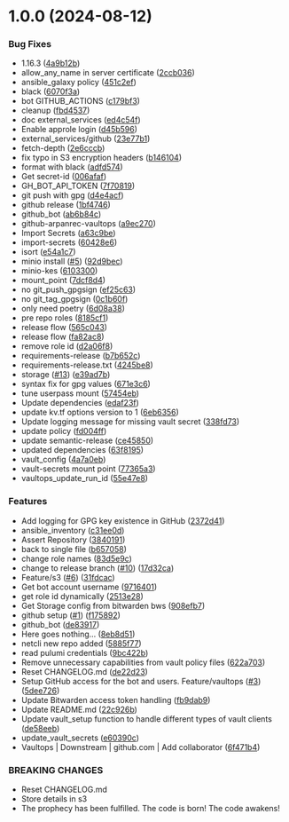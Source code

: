 # 1.0.0 (2024-08-12)


### Bug Fixes

* 1.16.3 ([4a9b12b](https://github.com/arpanrec/vaultops/commit/4a9b12b4c717f2d31d703fad68c06dcdf2a76a6c))
* allow_any_name in server certificate ([2ccb036](https://github.com/arpanrec/vaultops/commit/2ccb036cd0cae61dc1aafcc387f2c992d1b5a27b))
* ansible_galaxy policy ([451c2ef](https://github.com/arpanrec/vaultops/commit/451c2efbacae57eb6e2cafd5c318d9a888326e3e))
* black ([6070f3a](https://github.com/arpanrec/vaultops/commit/6070f3abd70ba700fb6449ba7d1e97d248902fcd))
* bot GITHUB_ACTIONS ([c179bf3](https://github.com/arpanrec/vaultops/commit/c179bf3c3a604be5b7e73839af694b52974ccc01))
* cleanup ([fbd4537](https://github.com/arpanrec/vaultops/commit/fbd45379bfc21029fa3766d2e3dacd3616707afd))
* doc external_services ([ed4c54f](https://github.com/arpanrec/vaultops/commit/ed4c54fcb10023ca750835b43b24aeb10acbae05))
* Enable approle login ([d45b596](https://github.com/arpanrec/vaultops/commit/d45b596eb6986b43d95b4e80bf471c06152d1668))
* external_services/github ([23e77b1](https://github.com/arpanrec/vaultops/commit/23e77b1291deb0f1f498ef98cb55bc287c2553f7))
* fetch-depth ([2e6cccb](https://github.com/arpanrec/vaultops/commit/2e6cccbf414c3e076f2f9cab3a26c924b3607d6a))
* fix typo in S3 encryption headers ([b146104](https://github.com/arpanrec/vaultops/commit/b146104298f92fd04f6207323e46fd4d4017fdd3))
* format with black ([adfd574](https://github.com/arpanrec/vaultops/commit/adfd574a0aba18e55b14347e29dd98335fc34f2d))
* Get secret-id ([006afaf](https://github.com/arpanrec/vaultops/commit/006afaf83ab4513db14d9bff7f9092232669c5b9))
* GH_BOT_API_TOKEN ([7f70819](https://github.com/arpanrec/vaultops/commit/7f70819e5510e4b5e3187aacea39797356fc735f))
* git push with gpg ([d4e4acf](https://github.com/arpanrec/vaultops/commit/d4e4acfa9bddfc6f30649f2c096cd1bc128644e4))
* github release ([1bf4746](https://github.com/arpanrec/vaultops/commit/1bf474638ef2a821865aa1cdcb398de3804b47a4))
* github_bot ([ab6b84c](https://github.com/arpanrec/vaultops/commit/ab6b84c39a74d6e3205980faf3c3f40a08070f23))
* github-arpanrec-vaultops ([a9ec270](https://github.com/arpanrec/vaultops/commit/a9ec2700bedb5b11ca5452b604ade6ce7cb0f449))
* Import Secrets ([a63c9be](https://github.com/arpanrec/vaultops/commit/a63c9bec08cd04b37cc64ff4d795ae9ed4cf6814))
* import-secrets ([60428e6](https://github.com/arpanrec/vaultops/commit/60428e6f6f2f0937497d65e8607296bed9c6060f))
* isort ([e54a1c7](https://github.com/arpanrec/vaultops/commit/e54a1c70911e29beb2d4abf0fed9bcf2595834f9))
* minio install ([#5](https://github.com/arpanrec/vaultops/issues/5)) ([92d9bec](https://github.com/arpanrec/vaultops/commit/92d9beccdb00994ef86feb56105f09fb440932ad))
* minio-kes ([6103300](https://github.com/arpanrec/vaultops/commit/610330018431ea9ab54e8ff0341bbfd61ab652df))
* mount_point ([7dcf8d4](https://github.com/arpanrec/vaultops/commit/7dcf8d4e19b0a316b0271fa85953ddc212bd1c5f))
* no git_push_gpgsign ([ef25c63](https://github.com/arpanrec/vaultops/commit/ef25c638974e9acff59b08ce9dca7fb5242a0c3c))
* no git_tag_gpgsign ([0c1b60f](https://github.com/arpanrec/vaultops/commit/0c1b60f0636e3a67b4cb95c5ee0d2bf61c2e79be))
* only need poetry ([6d08a38](https://github.com/arpanrec/vaultops/commit/6d08a383d5924b3cc9635da55cb5bdc81d70cf34))
* pre repo roles ([8185cf1](https://github.com/arpanrec/vaultops/commit/8185cf171a0ef4a15b40763baa0ae547f9a48992))
* release flow ([565c043](https://github.com/arpanrec/vaultops/commit/565c043750ec972a99c7a7146828edf45b1af2a8))
* release flow ([fa82ac8](https://github.com/arpanrec/vaultops/commit/fa82ac8ba7adf8376335edb2bc3f934c880bc463))
* remove role id ([d2a06f8](https://github.com/arpanrec/vaultops/commit/d2a06f8c40637bed4f75044600e190e35fce24ac))
* requirements-release ([b7b652c](https://github.com/arpanrec/vaultops/commit/b7b652c6d532985331fe8cb9d51ebb62ab34e200))
* requirements-release.txt ([4245be8](https://github.com/arpanrec/vaultops/commit/4245be80593cc5240dd90a019b036f0408b16810))
* storage ([#13](https://github.com/arpanrec/vaultops/issues/13)) ([e39ad7b](https://github.com/arpanrec/vaultops/commit/e39ad7b2b4777f61fe08c2d5dc8488a00b09a60b))
* syntax fix for gpg values ([671e3c6](https://github.com/arpanrec/vaultops/commit/671e3c6736142501df420fe420aac1e77f3817b7))
* tune userpass mount ([57454eb](https://github.com/arpanrec/vaultops/commit/57454ebfb1928259b7b3605c8ffe4c79b57664e7))
* Update dependencies ([edaf23f](https://github.com/arpanrec/vaultops/commit/edaf23f3417c23af30f795604e2ba9d95b2fbf55))
* update kv.tf options version to 1 ([6eb6356](https://github.com/arpanrec/vaultops/commit/6eb635620d28b856b703624668e77ab46aab4632))
* Update logging message for missing vault secret ([338fd73](https://github.com/arpanrec/vaultops/commit/338fd73ca50295601f5a1676de0d45ff9b3030b1))
* update policy ([fd004ff](https://github.com/arpanrec/vaultops/commit/fd004fffabfdb17698a775e3c8fc34454543cf27))
* update semantic-release ([ce45850](https://github.com/arpanrec/vaultops/commit/ce45850397c76ede4cf582fe87eba4c341fadeb6))
* updated dependencies ([63f8195](https://github.com/arpanrec/vaultops/commit/63f8195f65ee3247f4cb590e30c7c5202b306e03))
* vault_config ([4a7a0eb](https://github.com/arpanrec/vaultops/commit/4a7a0eb7c77516684ed0659f91f464d58d3b8400))
* vault-secrets mount point ([77365a3](https://github.com/arpanrec/vaultops/commit/77365a3747e31f4204e05393431299f552258487))
* vaultops_update_run_id ([55e47e8](https://github.com/arpanrec/vaultops/commit/55e47e8c83d5b588cb493063e600fe093817c2b7))


### Features

* Add logging for GPG key existence in GitHub ([2372d41](https://github.com/arpanrec/vaultops/commit/2372d41328d5f1d4bb73aad3fcba1af931368482))
* ansible_inventory ([c31ee0d](https://github.com/arpanrec/vaultops/commit/c31ee0db3c45fe89a49d0619d539fbf7d9442b22))
* Assert Repository ([3840191](https://github.com/arpanrec/vaultops/commit/3840191851316e127e3d94016e7ec50dbef5af1a))
* back to single file ([b657058](https://github.com/arpanrec/vaultops/commit/b6570581dfe42f2ce78e9667ce06e63de3a3f29c))
* change role names ([83d5e9c](https://github.com/arpanrec/vaultops/commit/83d5e9ce6ba6ca7dee845a2cd461c90e2c98b700))
* change to release branch ([#10](https://github.com/arpanrec/vaultops/issues/10)) ([17d32ca](https://github.com/arpanrec/vaultops/commit/17d32cad6dd6c451a164a96fc057ae698e123b99))
* Feature/s3 ([#6](https://github.com/arpanrec/vaultops/issues/6)) ([31fdcac](https://github.com/arpanrec/vaultops/commit/31fdcac99838ff43f698d1612736901a8a90c811))
* Get bot account username ([9716401](https://github.com/arpanrec/vaultops/commit/9716401c920fe82db7f9a258da01ba4d6b58c12b))
* get role id dynamically ([2513e28](https://github.com/arpanrec/vaultops/commit/2513e28de5a2f55eaf72af879bc5f6afa8aa62dd))
* Get Storage config from bitwarden bws ([908efb7](https://github.com/arpanrec/vaultops/commit/908efb7d4d99d4411e9f72e90e21fac0cd9fc0e9))
* github setup ([#1](https://github.com/arpanrec/vaultops/issues/1)) ([f175892](https://github.com/arpanrec/vaultops/commit/f1758925291d881541248b852c76c848ef9374cb))
* github_bot ([de83917](https://github.com/arpanrec/vaultops/commit/de83917a5c0e50eccb6c17e6355a50d3e93d0719))
* Here goes nothing... ([8eb8d51](https://github.com/arpanrec/vaultops/commit/8eb8d51e4b356023edc3dc2c9d8ae273daa5c178))
* netcli new repo added ([5885f77](https://github.com/arpanrec/vaultops/commit/5885f775fb6440344d38521fa9de98578d36b6f4))
* read pulumi credentials ([9bc422b](https://github.com/arpanrec/vaultops/commit/9bc422bc02952c4d34191e4d059936ad7b6c5811))
* Remove unnecessary capabilities from vault policy files ([622a703](https://github.com/arpanrec/vaultops/commit/622a70352de1253c0643f56ebd9dbd727ae1ee0c))
* Reset CHANGELOG.md ([de22d23](https://github.com/arpanrec/vaultops/commit/de22d2362810b189272c883c2464408685dc4281))
* Setup GitHub access for the bot and users. Feature/vaultops ([#3](https://github.com/arpanrec/vaultops/issues/3)) ([5dee726](https://github.com/arpanrec/vaultops/commit/5dee726a224c4cab0fcb477611f261f6220fab10))
* Update Bitwarden access token handling ([fb9dab9](https://github.com/arpanrec/vaultops/commit/fb9dab99d51ba2839bcfe2579357a51400495159))
* Update README.md ([22c926b](https://github.com/arpanrec/vaultops/commit/22c926b0e4a01df2e40b8b0b645f65698d31ebf9))
* Update vault_setup function to handle different types of vault clients ([de58eeb](https://github.com/arpanrec/vaultops/commit/de58eebdbbe863db6ba4d4d6fb5b788401269b7f))
* update_vault_secrets ([e60390c](https://github.com/arpanrec/vaultops/commit/e60390c0e872e8b1e5c1c02f3b9111bb4bd5df18))
* Vaultops | Downstream | github.com | Add collaborator ([6f471b4](https://github.com/arpanrec/vaultops/commit/6f471b4831e4689b6b568da698ca6296d38ef623))


### BREAKING CHANGES

* Reset CHANGELOG.md
* Store details in s3
* The prophecy has been fulfilled. The code is born! The code awakens!
